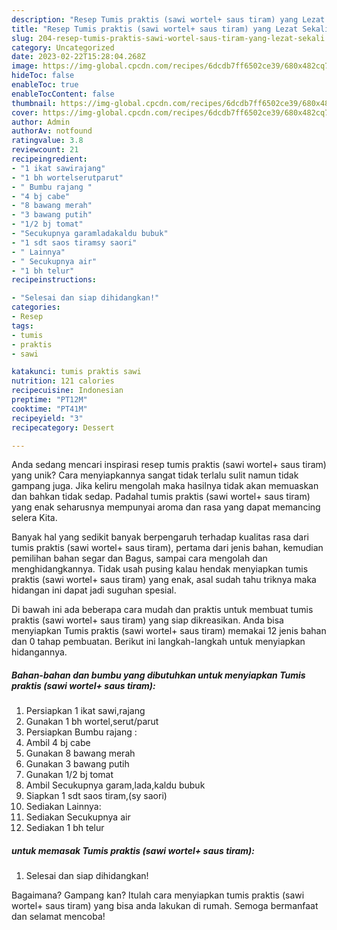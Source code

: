 ```yaml
---
description: "Resep Tumis praktis (sawi wortel+ saus tiram) yang Lezat Sekali"
title: "Resep Tumis praktis (sawi wortel+ saus tiram) yang Lezat Sekali"
slug: 204-resep-tumis-praktis-sawi-wortel-saus-tiram-yang-lezat-sekali
category: Uncategorized
date: 2023-02-22T15:28:04.268Z
image: https://img-global.cpcdn.com/recipes/6dcdb7ff6502ce39/680x482cq70/tumis-praktis-sawi-wortel-saus-tiram-foto-resep-utama.jpg
hideToc: false
enableToc: true
enableTocContent: false
thumbnail: https://img-global.cpcdn.com/recipes/6dcdb7ff6502ce39/680x482cq70/tumis-praktis-sawi-wortel-saus-tiram-foto-resep-utama.jpg
cover: https://img-global.cpcdn.com/recipes/6dcdb7ff6502ce39/680x482cq70/tumis-praktis-sawi-wortel-saus-tiram-foto-resep-utama.jpg
author: Admin
authorAv: notfound
ratingvalue: 3.8
reviewcount: 21
recipeingredient:
- "1 ikat sawirajang"
- "1 bh wortelserutparut"
- " Bumbu rajang "
- "4 bj cabe"
- "8 bawang merah"
- "3 bawang putih"
- "1/2 bj tomat"
- "Secukupnya garamladakaldu bubuk"
- "1 sdt saos tiramsy saori"
- " Lainnya"
- " Secukupnya air"
- "1 bh telur"
recipeinstructions:

- "Selesai dan siap dihidangkan!"
categories:
- Resep
tags:
- tumis
- praktis
- sawi

katakunci: tumis praktis sawi 
nutrition: 121 calories
recipecuisine: Indonesian
preptime: "PT12M"
cooktime: "PT41M"
recipeyield: "3"
recipecategory: Dessert

---
```





Anda sedang mencari inspirasi resep tumis praktis (sawi wortel+ saus tiram) yang unik? Cara menyiapkannya sangat tidak terlalu sulit namun tidak gampang juga. Jika keliru mengolah maka hasilnya tidak akan memuaskan dan bahkan tidak sedap. Padahal tumis praktis (sawi wortel+ saus tiram) yang enak seharusnya mempunyai aroma dan rasa yang dapat memancing selera Kita.





Banyak hal yang sedikit banyak berpengaruh terhadap kualitas rasa dari tumis praktis (sawi wortel+ saus tiram), pertama dari jenis bahan, kemudian pemilihan bahan segar dan Bagus, sampai cara mengolah dan menghidangkannya. Tidak usah pusing kalau hendak menyiapkan tumis praktis (sawi wortel+ saus tiram) yang enak,      asal sudah tahu triknya maka hidangan ini dapat jadi suguhan spesial.





















Di bawah ini ada beberapa cara mudah dan praktis untuk membuat tumis praktis (sawi wortel+ saus tiram) yang siap dikreasikan. Anda bisa menyiapkan Tumis praktis (sawi wortel+ saus tiram) memakai 12 jenis bahan dan 0 tahap pembuatan. Berikut ini langkah-langkah untuk menyiapkan hidangannya.

<!--inarticleads1-->

##### Bahan-bahan dan bumbu yang dibutuhkan untuk menyiapkan Tumis praktis (sawi wortel+ saus tiram):

1. Persiapkan 1 ikat sawi,rajang
1. Gunakan 1 bh wortel,serut/parut
1. Persiapkan  Bumbu rajang :
1. Ambil 4 bj cabe
1. Gunakan 8 bawang merah
1. Gunakan 3 bawang putih
1. Gunakan 1/2 bj tomat
1. Ambil Secukupnya garam,lada,kaldu bubuk
1. Siapkan 1 sdt saos tiram,(sy saori)
1. Sediakan  Lainnya:
1. Sediakan  Secukupnya air
1. Sediakan 1 bh telur




<!--inarticleads2-->

#####  untuk memasak Tumis praktis (sawi wortel+ saus tiram):


1. Selesai dan siap dihidangkan!



Bagaimana? Gampang kan? Itulah cara menyiapkan tumis praktis (sawi wortel+ saus tiram) yang bisa anda lakukan di rumah. Semoga bermanfaat dan selamat mencoba!
